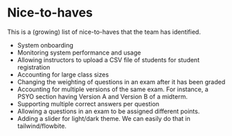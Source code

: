 # Nice-to-haves

This is a (growing) list of nice-to-haves that the team has identified.

- System onboarding
- Monitoring system performance and usage
- Allowing instructors to upload a CSV file of students for student registration
- Accounting for large class sizes
- Changing the weighting of questions in an exam after it has been graded
- Accounting for multiple versions of the same exam. For instance, a PSYO section having Version A and Version B of a midterm.
- Supporting multiple correct answers per question
- Allowing a questions in an exam to be assigned different points.
- Adding a slider for light/dark theme. We can easily do that in tailwind/flowbite.
